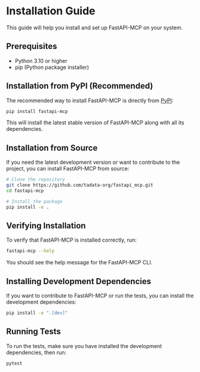 # Installation Guide

This guide will help you install and set up FastAPI-MCP on your system.

## Prerequisites

- Python 3.10 or higher
- pip (Python package installer)

## Installation from PyPI (Recommended)

The recommended way to install FastAPI-MCP is directly from [PyPI](https://pypi.org/project/fastapi-mcp/):

```bash
pip install fastapi-mcp
```

This will install the latest stable version of FastAPI-MCP along with all its dependencies.

## Installation from Source

If you need the latest development version or want to contribute to the project, you can install FastAPI-MCP from source:

```bash
# Clone the repository
git clone https://github.com/tadata-org/fastapi_mcp.git
cd fastapi-mcp

# Install the package
pip install -e .
```

## Verifying Installation

To verify that FastAPI-MCP is installed correctly, run:

```bash
fastapi-mcp --help
```

You should see the help message for the FastAPI-MCP CLI.

## Installing Development Dependencies

If you want to contribute to FastAPI-MCP or run the tests, you can install the development dependencies:

```bash
pip install -e ".[dev]"
```

## Running Tests

To run the tests, make sure you have installed the development dependencies, then run:

```bash
pytest
```
